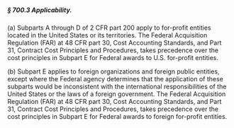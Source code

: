 ##### § 700.3 Applicability. #####

(a) Subparts A through D of 2 CFR part 200 apply to for-profit entities located in the United States or its territories. The Federal Acquisition Regulation (FAR) at 48 CFR part 30, Cost Accounting Standards, and Part 31, Contract Cost Principles and Procedures, takes precedence over the cost principles in Subpart E for Federal awards to U.S. for-profit entities.

(b) Subpart E applies to foreign organizations and foreign public entities, except where the Federal agency determines that the application of these subparts would be inconsistent with the international responsibilities of the United States or the laws of a foreign government. The Federal Acquisition Regulation (FAR) at 48 CFR part 30, Cost Accounting Standards, and Part 31, Contract Cost Principles and Procedures, takes precedence over the cost principles in Subpart E for Federal awards to foreign for-profit entities.